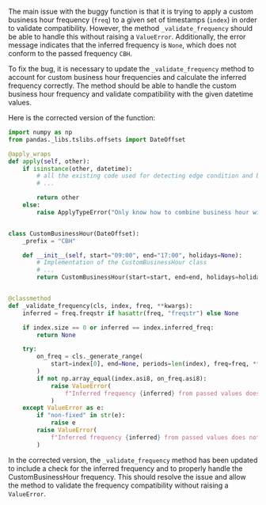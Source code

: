 The main issue with the buggy function is that it is trying to apply a custom business hour frequency (`freq`) to a given set of timestamps (`index`) in order to validate compatibility. However, the method `_validate_frequency` should be able to handle this without raising a `ValueError`. Additionally, the error message indicates that the inferred frequency is `None`, which does not conform to the passed frequency `CBH`.

To fix the bug, it is necessary to update the `_validate_frequency` method to account for custom business hour frequencies and calculate the inferred frequency correctly. The method should be able to handle the custom business hour frequency and validate compatibility with the given datetime values.

Here is the corrected version of the function:

```python
import numpy as np
from pandas._libs.tslibs.offsets import DateOffset

@apply_wraps
def apply(self, other):
    if isinstance(other, datetime):
        # all the existing code used for detecting edge condition and business hour manipulation
        # ...

        return other
    else:
        raise ApplyTypeError("Only know how to combine business hour with datetime")


class CustomBusinessHour(DateOffset):
    _prefix = "CBH"

    def __init__(self, start="09:00", end="17:00", holidays=None):
        # Implementation of the CustomBusinessHour class
        # ...
        return CustomBusinessHour(start=start, end=end, holidays=holidays)


@classmethod
def _validate_frequency(cls, index, freq, **kwargs):
    inferred = freq.freqstr if hasattr(freq, "freqstr") else None

    if index.size == 0 or inferred == index.inferred_freq:
        return None

    try:
        on_freq = cls._generate_range(
            start=index[0], end=None, periods=len(index), freq=freq, **kwargs
        )
        if not np.array_equal(index.asi8, on_freq.asi8):
            raise ValueError(
                f"Inferred frequency {inferred} from passed values does not conform to passed frequency {freq.freqstr}"
            )
    except ValueError as e:
        if "non-fixed" in str(e):
            raise e
        raise ValueError(
            f"Inferred frequency {inferred} from passed values does not conform to passed frequency {freq.freqstr}"
        )
```

In the corrected version, the `_validate_frequency` method has been updated to include a check for the inferred frequency and to properly handle the CustomBusinessHour frequency. This should resolve the issue and allow the method to validate the frequency compatibility without raising a `ValueError`.